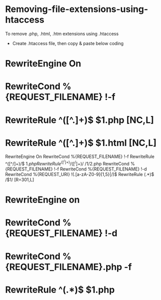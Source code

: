 # Removing-file-extensions-using-htaccess
To remove .php, .html, .htm extensions using .htaccess

- Create .htaccess file, then copy & paste below coding

# RewriteEngine On
# RewriteCond %{REQUEST_FILENAME} !-f
# RewriteRule ^([^\.]+)$ $1.php [NC,L]
# RewriteRule ^([^\.]+)$ $1.html [NC,L]




RewriteEngine On
RewriteCond %{REQUEST_FILENAME} !-f
RewriteRule ^([^/]+)/$ $1.php
RewriteRule ^([^/]+)/([^/]+)/$ /$1/$2.php
RewriteCond %{REQUEST_FILENAME} !-f
RewriteCond %{REQUEST_FILENAME} !-d
RewriteCond %{REQUEST_URI} !(\.[a-zA-Z0-9]{1,5}|/)$
RewriteRule (.*)$ /$1/ [R=301,L]




# RewriteEngine on 
# RewriteCond %{REQUEST_FILENAME} !-d 
# RewriteCond %{REQUEST_FILENAME}\.php -f 
# RewriteRule ^(.*)$ $1.php

